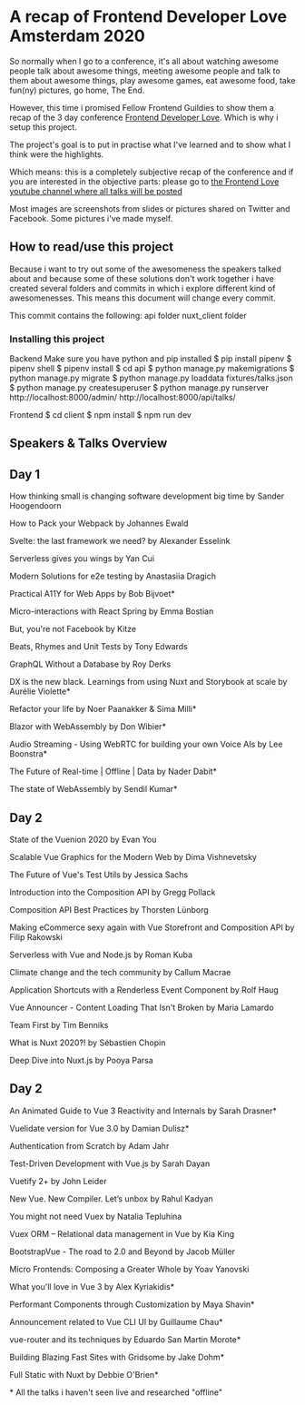 # A recap of Frontend Developer Love Amsterdam 2020

So normally when I go to a conference, it's all about watching awesome people talk about awesome things, meeting awesome people and talk to them about awesome things, play awesome games, eat awesome food, take fun(ny) pictures, go home, The End.

However, this time i promised Fellow Frontend Guildies to show them a recap of the 3 day conference [Frontend Developer Love](https://www.frontenddeveloperlove.com/). Which is why i setup this project.

The project's goal is to put in practise what I've learned and to show what I think were the highlights.

Which means: this is a completely subjective recap of the conference and if you are interested in the objective parts: please go to [the Frontend Love youtube channel where all talks will be posted](https://www.youtube.com/channel/UC1nBp6ouBB1o5P8YvPznPOw)

Most images are screenshots from slides or pictures shared on Twitter and Facebook. Some pictures i've made myself.

## How to read/use this project

Because i want to try out some of the awesomeness the speakers talked about and because some of these solutions don't work together i have created several folders and commits in which i explore different kind of awesomenesses. This means this document will change every commit.

This commit contains the following:
	api folder
	nuxt_client folder

### Installing this project

Backend
Make sure you have python and pip installed
$ pip install pipenv
$ pipenv shell
$ pipenv install
$ cd api
$ python manage.py makemigrations
$ python manage.py migrate
$ python manage.py loaddata fixtures/talks.json
$ python manage.py createsuperuser
$ python manage.py runserver
http://localhost:8000/admin/
http://localhost:8000/api/talks/

Frontend
$ cd client
$ npm install
$ npm run dev

## Speakers & Talks Overview

## Day 1

 How thinking small is changing software development big time by Sander Hoogendoorn

 How to Pack your Webpack by Johannes Ewald

 Svelte: the last framework we need? by Alexander Esselink

 Serverless gives you wings by Yan Cui

 Modern Solutions for e2e testing by Anastasiia Dragich

 Practical A11Y for Web Apps by Bob Bijvoet*

 Micro-interactions with React Spring by Emma Bostian

 But, you're not Facebook by Kitze

 Beats, Rhymes and Unit Tests by Tony Edwards

 GraphQL Without a Database by Roy Derks

 DX is the new black. Learnings from using Nuxt and Storybook at scale by Aurélie Violette*

 Refactor your life by Noer Paanakker & Sima Milli*

 Blazor with WebAssembly by Don Wibier*

 Audio Streaming - Using WebRTC for building your own Voice AIs by Lee Boonstra*

 The Future of Real-time | Offline | Data by Nader Dabit*

 The state of WebAssembly by Sendil Kumar*

## Day 2

 State of the Vuenion 2020 by Evan You

 Scalable Vue Graphics for the Modern Web by Dima Vishnevetsky

 The Future of Vue's Test Utils by Jessica Sachs

 Introduction into the Composition API by Gregg Pollack

 Composition API Best Practices by Thorsten Lünborg

 Making eCommerce sexy again with Vue Storefront and Composition API by Filip Rakowski

 Serverless with Vue and Node.js by Roman Kuba

 Climate change and the tech community by Callum Macrae

 Application Shortcuts with a Renderless Event Component by Rolf Haug

 Vue Announcer - Content Loading That Isn't Broken by Maria Lamardo

 Team First by Tim Benniks

 What is Nuxt 2020?! by Sébastien Chopin

 Deep Dive into Nuxt.js by Pooya Parsa

## Day 2

 An Animated Guide to Vue 3 Reactivity and Internals by Sarah Drasner*

 Vuelidate version for Vue 3.0 by Damian Dulisz*

 Authentication from Scratch by Adam Jahr

 Test-Driven Development with Vue.js by Sarah Dayan

 Vuetify 2+ by John Leider

 New Vue. New Compiler. Let’s unbox by Rahul Kadyan

 You might not need Vuex by Natalia Tepluhina

 Vuex ORM – Relational data management in Vue by Kia King

 BootstrapVue - The road to 2.0 and Beyond by Jacob Müller

 Micro Frontends: Composing a Greater Whole by Yoav Yanovski

 What you'll love in Vue 3 by Alex Kyriakidis*

 Performant Components through Customization by Maya Shavin*

 Announcement related to Vue CLI UI by Guillaume Chau*

 vue-router and its techniques by Eduardo San Martin Morote*

 Building Blazing Fast Sites with Gridsome by Jake Dohm*

 Full Static with Nuxt by Debbie O'Brien*

\* All the talks i haven't seen live and researched "offline"
